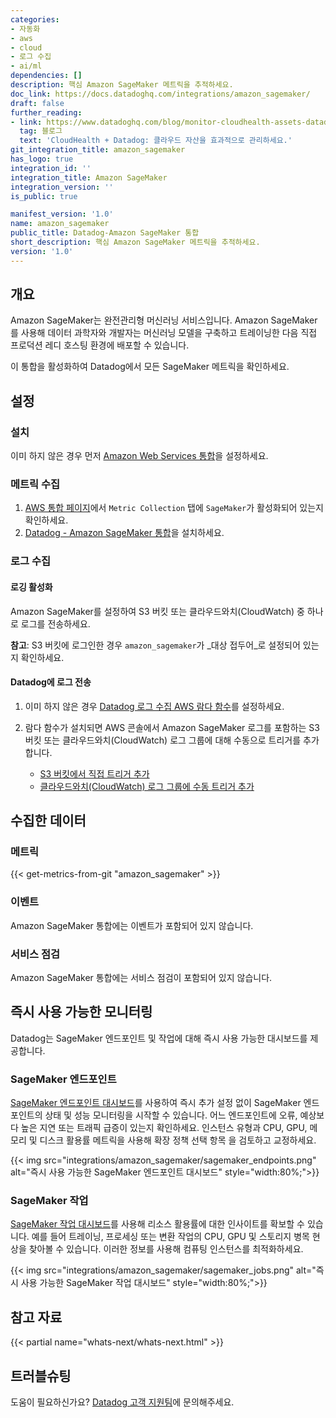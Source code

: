 ```yaml
---
categories:
- 자동화
- aws
- cloud
- 로그 수집
- ai/ml
dependencies: []
description: 핵심 Amazon SageMaker 메트릭을 추적하세요.
doc_link: https://docs.datadoghq.com/integrations/amazon_sagemaker/
draft: false
further_reading:
- link: https://www.datadoghq.com/blog/monitor-cloudhealth-assets-datadog/
  tag: 블로그
  text: 'CloudHealth + Datadog: 클라우드 자산을 효과적으로 관리하세요.'
git_integration_title: amazon_sagemaker
has_logo: true
integration_id: ''
integration_title: Amazon SageMaker
integration_version: ''
is_public: true

manifest_version: '1.0'
name: amazon_sagemaker
public_title: Datadog-Amazon SageMaker 통합
short_description: 핵심 Amazon SageMaker 메트릭을 추적하세요.
version: '1.0'
---
```


<!--  SOURCED FROM https://github.com/DataDog/dogweb -->
## 개요

Amazon SageMaker는 완전관리형 머신러닝 서비스입니다. Amazon SageMaker를 사용해 데이터 과학자와 개발자는 머신러닝 모델을 구축하고 트레이닝한 다음 직접 프로덕션 레디 호스팅 환경에 배포할 수 있습니다.

이 통합을 활성화하여 Datadog에서 모든 SageMaker 메트릭을 확인하세요.

## 설정

### 설치

이미 하지 않은 경우 먼저 [Amazon Web Services 통합][1]을 설정하세요.

### 메트릭 수집

1. [AWS 통합 페이지][2]에서 `Metric Collection` 탭에 `SageMaker`가 활성화되어 있는지 확인하세요.
2. [Datadog - Amazon SageMaker 통합][3]을 설치하세요.

### 로그 수집

#### 로깅 활성화

Amazon SageMaker를 설정하여 S3 버킷 또는 클라우드와치(CloudWatch) 중 하나로 로그를 전송하세요.

**참고**: S3 버킷에 로그인한 경우 `amazon_sagemaker`가 _대상 접두어_로 설정되어 있는지 확인하세요.

#### Datadog에 로그 전송

1. 이미 하지 않은 경우 [Datadog 로그 수집 AWS 람다 함수][4]를 설정하세요.
2. 람다 함수가 설치되면 AWS 콘솔에서 Amazon SageMaker 로그를 포함하는 S3 버킷 또는 클라우드와치(CloudWatch) 로그 그룹에 대해 수동으로 트리거를 추가합니다.

    - [S3 버킷에서 직접 트리거 추가][5]
    - [클라우드와치(CloudWatch) 로그 그룹에 수동 트리거 추가][6]

## 수집한 데이터

### 메트릭
{{< get-metrics-from-git "amazon_sagemaker" >}}


### 이벤트

Amazon SageMaker 통합에는 이벤트가 포함되어 있지 않습니다.

### 서비스 점검

Amazon SageMaker 통합에는 서비스 점검이 포함되어 있지 않습니다.

## 즉시 사용 가능한 모니터링

Datadog는 SageMaker 엔드포인트 및 작업에 대해 즉시 사용 가능한 대시보드를 제공합니다.

### SageMaker 엔드포인트

[SageMaker 엔드포인트 대시보드][8]를 사용하여 즉시 추가 설정 없이 SageMaker 엔드포인트의 상태 및 성능 모니터링을 시작할 수 있습니다. 어느 엔드포인트에 오류, 예상보다 높은 지연 또는 트래픽 급증이 있는지 확인하세요. 인스턴스 유형과 CPU, GPU, 메모리 및 디스크 활용률 메트릭을 사용해 확장 정책 선택 항목 을 검토하고 교정하세요.

{{< img src="integrations/amazon_sagemaker/sagemaker_endpoints.png" alt="즉시 사용 가능한 SageMaker 엔드포인트 대시보드" style="width:80%;">}}

### SageMaker 작업

[SageMaker 작업 대시보드][9]를 사용해 리소스 활용률에 대한 인사이트를 확보할 수 있습니다. 예를 들어 트레이닝, 프로세싱 또는 변환 작업의 CPU, GPU 및 스토리지 병목 현상을 찾아볼 수 있습니다. 이러한 정보를 사용해 컴퓨팅 인스턴스를 최적화하세요.

{{< img src="integrations/amazon_sagemaker/sagemaker_jobs.png" alt="즉시 사용 가능한 SageMaker 작업 대시보드" style="width:80%;">}}

## 참고 자료

{{< partial name="whats-next/whats-next.html" >}}

## 트러블슈팅

도움이 필요하신가요? [Datadog 고객 지원팀][10]에 문의해주세요.

[1]: https://docs.datadoghq.com/ko/integrations/amazon_web_services/
[2]: https://app.datadoghq.com/integrations/amazon-web-services
[3]: https://app.datadoghq.com/integrations/amazon-sagemaker
[4]: https://docs.datadoghq.com/ko/integrations/amazon_web_services/?tab=automaticcloudformation#log-collection
[5]: https://docs.datadoghq.com/ko/integrations/amazon_web_services/?tab=allpermissions#collecting-logs-from-s3-buckets
[6]: https://docs.datadoghq.com/ko/integrations/amazon_web_services/?tab=allpermissions#collecting-logs-from-cloudwatch-log-group
[7]: https://github.com/DataDog/dogweb/blob/prod/integration/amazon_sagemaker/amazon_sagemaker_metadata.csv
[8]: https://app.datadoghq.com/dash/integration/31076/amazon-sagemaker-endpoints
[9]: https://app.datadoghq.com/dash/integration/31077/amazon-sagemaker-jobs
[10]: https://docs.datadoghq.com/ko/help/
